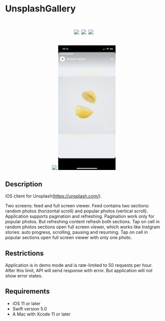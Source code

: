 # UnsplashGallery
<h1 align="center">
  <p align="center">
    <img src="https://img.shields.io/badge/Language-Swift-blue.svg">
    <a href="LICENSE.md"><img src="https://img.shields.io/badge/License-MIT-brightgreen.svg"></a>
    <img src="https://img.shields.io/badge/Type-Entrance test-orange.svg">
  </p>
</h1>
<p align="center"><img src="Resources/IMG_3753.PNG" height="400"> <img src="Resources/IMG_3754.PNG" height="400"></p>

## Description
iOS client for Unsplash(https://unsplash.com/). 

Two screens: feed and full screen viewer. Feed contains two sections: random photos (horizontal scroll) and popular photos (vertical scroll). Application supports pagination and refreshing.
Pagination work only for popular photos. But refreshing content refresh both sections. Tap on cell in random photos sections open full screen viewer, which works like Instgram stories: auto progress, scrolling, pausing and resuming. Tap on cell in popular sections open full screen viewer with only one photo.


## Restrictions
Application is in demo mode and is rate-limited to 50 requests per hour. After this limit, API will send response with error. But application will not show error states.

## Requirements
- iOS 11 or later
- Swift version 5.0
- A Mac with Xcode 11 or later
